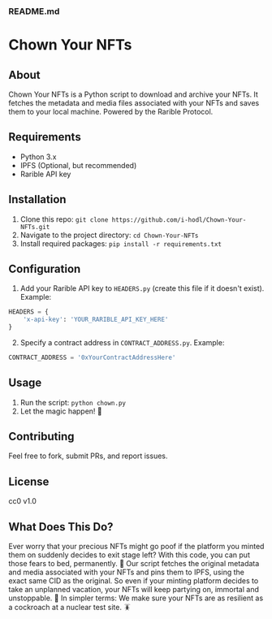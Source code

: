 ### README.md


# Chown Your NFTs

## About

Chown Your NFTs is a Python script to download and archive your NFTs. It fetches the metadata and media files associated with your NFTs and saves them to your local machine. Powered by the Rarible Protocol. 

## Requirements

- Python 3.x
- IPFS (Optional, but recommended)
- Rarible API key

## Installation

1. Clone this repo: `git clone https://github.com/i-hodl/Chown-Your-NFTs.git`
2. Navigate to the project directory: `cd Chown-Your-NFTs`
3. Install required packages: `pip install -r requirements.txt`

## Configuration

1. Add your Rarible API key to `HEADERS.py` (create this file if it doesn't exist). Example:

```python
HEADERS = {
    'x-api-key': 'YOUR_RARIBLE_API_KEY_HERE'
}
```

2. Specify a contract address in `CONTRACT_ADDRESS.py`. Example:

```python
CONTRACT_ADDRESS = '0xYourContractAddressHere'
```

## Usage

1. Run the script: `python chown.py`
2. Let the magic happen! 🎉

## Contributing

Feel free to fork, submit PRs, and report issues.

## License

cc0 v1.0

## What Does This Do?

Ever worry that your precious NFTs might go poof if the platform you minted them on suddenly decides to exit stage left? With this code, you can put those fears to bed, permanently. 🛌
Our script fetches the original metadata and media associated with your NFTs and pins them to IPFS, using the exact same CID as the original. So even if your minting platform decides to take an unplanned vacation, your NFTs will keep partying on, immortal and unstoppable. 🎉
In simpler terms: We make sure your NFTs are as resilient as a cockroach at a nuclear test site. 🪳

